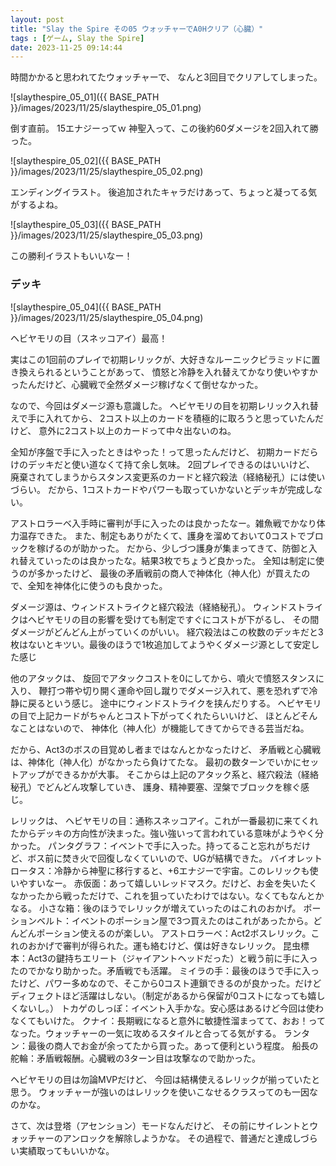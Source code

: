 ```yaml
---
layout: post
title: "Slay the Spire その05 ウォッチャーでA0Hクリア（心臓）"
tags : [ゲーム, Slay the Spire]
date: 2023-11-25 09:14:44
---
```



時間かかると思われてたウォッチャーで、
なんと3回目でクリアしてしまった。


![slaythespire_05_01]({{ BASE_PATH }}/images/2023/11/25/slaythespire_05_01.png)

倒す直前。
15エナジーってｗ
神聖入って、この後約60ダメージを2回入れて勝った。



![slaythespire_05_02]({{ BASE_PATH }}/images/2023/11/25/slaythespire_05_02.png)

エンディングイラスト。
後追加されたキャラだけあって、ちょっと凝ってる気がするよね。



![slaythespire_05_03]({{ BASE_PATH }}/images/2023/11/25/slaythespire_05_03.png)

この勝利イラストもいいなー！




### デッキ


![slaythespire_05_04]({{ BASE_PATH }}/images/2023/11/25/slaythespire_05_04.png)

ヘビヤモリの目（スネッコアイ）最高！

実はこの1回前のプレイで初期レリックが、大好きなルーニックピラミッドに置き換えられるということがあって、
憤怒と冷静を入れ替えてかなり使いやすかったんだけど、心臓戦で全然ダメージ稼げなくて倒せなかった。

なので、今回はダメージ源も意識した。
ヘビヤモリの目を初期レリック入れ替えで手に入れてから、
2コスト以上のカードを積極的に取ろうと思っていたんだけど、
意外に2コスト以上のカードって中々出ないのね。

全知が序盤で手に入ったときはやった！って思ったんだけど、
初期カードだらけのデッキだと使い道なくて持て余し気味。
2回プレイできるのはいいけど、
廃棄されてしまうからスタンス変更系のカードと経穴殺法（経絡秘孔）には使いづらい。
だから、1コストカードやパワーも取っていかないとデッキが完成しない。

アストロラーベ入手時に審判が手に入ったのは良かったなー。雑魚戦でかなり体力温存できた。
また、制定もありがたくて、護身を溜めておいて0コストでブロックを稼げるのが助かった。
だから、少しづつ護身が集まってきて、防御と入れ替えていったのは良かったな。結果3枚でちょうど良かった。
全知は制定に使うのが多かったけど、
最後の矛盾戦前の商人で神体化（神人化）が買えたので、全知を神体化に使うのも良かった。

ダメージ源は、ウィンドストライクと経穴殺法（経絡秘孔）。
ウィンドストライクはヘビヤモリの目の影響を受けても制定ですぐにコストが下がるし、
その間ダメージがどんどん上がっていくのがいい。
経穴殺法はこの枚数のデッキだと3枚はないとキツい。最後のほうで1枚追加してようやくダメージ源として安定した感じ

他のアタックは、
旋回でアタックコストを0にしてから、噴火で憤怒スタンスに入り、
鞭打つ帯や切り開く運命や回し蹴りでダメージ入れて、悪を恐れずで冷静に戻るという感じ。
途中にウィンドストライクを挟んだりする。
ヘビヤモリの目で上記カードがちゃんとコスト下がってくれたらいいけど、
ほとんどそんなことはないので、
神体化（神人化）が機能してきてからできる芸当だね。

だから、Act3のボスの目覚めし者まではなんとかなったけど、
矛盾戦と心臓戦は、神体化（神人化）がなかったら負けてたな。
最初の数ターンでいかにセットアップができるかが大事。
そこからは上記のアタック系と、経穴殺法（経絡秘孔）でどんどん攻撃していき、
護身、精神要塞、涅槃でブロックを稼ぐ感じ。



レリックは、
ヘビヤモリの目：通称スネッコアイ。これが一番最初に来てくれたからデッキの方向性が決まった。強い強いって言われている意味がようやく分かった。
パンタグラフ：イベントで手に入った。持ってること忘れがちだけど、ボス前に焚き火で回復しなくていいので、UGが結構できた。
バイオレットロータス：冷静から神聖に移行すると、+6エナジーで宇宙。このレリックも使いやすいなー。
赤仮面：あって嬉しいレッドマスク。だけど、お金を失いたくなかったから戦っただけで、これを狙っていたわけではない。なくてもなんとかなる。
小さな箱：後のほうでレリックが増えていったのはこれのおかげ。
ポーションベルト：イベントのポーション屋で3つ買えたのはこれがあったから。どんどんポーション使えるのが楽しい。
アストロラーベ：Act2ボスレリック。これのおかげで審判が得られた。運も絡むけど、僕は好きなレリック。
昆虫標本：Act3の鍵持ちエリート（ジャイアントヘッドだった）と戦う前に手に入ったのでかなり助かった。矛盾戦でも活躍。
ミイラの手：最後のほうで手に入ったけど、パワー多めなので、そこから0コスト連鎖できるのが良かった。だけどディフェクトほど活躍はしない。（制定があるから保留が0コストになっても嬉しくないし。）
トカゲのしっぽ：イベント入手かな。安心感はあるけど今回は使わなくてもいけた。
クナイ：長期戦になると意外に敏捷性溜まってて、おお！ってなった。ウォッチャーの一気に攻めるスタイルと合ってる気がする。
ランタン：最後の商人でお金が余ってたから買った。あって便利という程度。
船長の舵輪：矛盾戦報酬。心臓戦の3ターン目は攻撃なので助かった。



ヘビヤモリの目は勿論MVPだけど、
今回は結構使えるレリックが揃っていたと思う。
ウォッチャーが強いのはレリックを使いこなせるクラスってのも一因なのかな。






さて、次は登塔（アセンション）モードなんだけど、
その前にサイレントとウォッチャーのアンロックを解除しようかな。
その過程で、普通だと達成しづらい実績取ってもいいかな。













